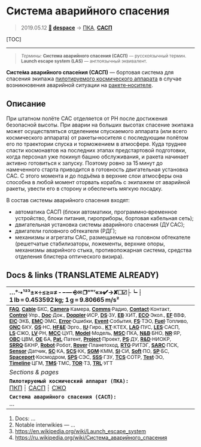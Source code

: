 # Система аварийного спасения
> 2019.05.12 **[🚀](../index/index.md) [despace](index.md)** → [ПКА](sc.md), **[САСП](les.md)**

[TOC]

---

> <small>*Термины:* **Система аварийного спасения (САСП)** — русскоязычный термин. **Launch escape system (LAS)** — англоязычный эквивалент.</small>

**Систе́ма авари́йного спасе́ния (САСП)** — бортовая система для спасения экипажа [пилотируемого космического аппарата](sc.md) в случае возникновения аварийной ситуации на [ракете‑носителе](lv.md).



## Описание

При штатном полёте САС отделяется от РН после достижения безопасной высоты. При аварии на больших высотах спасение экипажа может осуществляться отделением спускаемого аппарата (или всего космического аппарата) от ракеты‑носителя с последующим полётом его по траектории спуска и торможением в атмосфере. Куда труднее спасти космонавтов на последних этапах предстартовой подготовки, когда персонал уже покинул башню обслуживания, и ракета начинает активно готовиться к запуску. Поэтому ровно за 15 минут до намеченного старта приводится в готовность двигательная установка САС. С этого момента и до подъёма в верхние слои атмосферы она способна в любой момент оторвать корабль с экипажем от аварийной ракеты, увести его в сторону и обеспечить мягкую посадку.

В состав системы аварийного спасения входят:

   - автоматика САСП (блоки автоматики, программно‑временное устройство, блоки питания, гироприборы, бортовая кабельная сеть);
   - двигательная установка системы аварийного спасения (ДУ САС);
   - двигатели головного обтекателя (РДГ);
   - механизмы и агрегаты САС, размещаемые на головном обтекателе (решетчатые стабилизаторы, ложементы, верхние опоры, механизмы аварийного стыка, противопожарная система, средства отделения блистера оптического визира).



<p style="page-break-after:always"> </p>

## Docs & links (TRANSLATEME ALREADY)
|…°·•¹²³±×÷≤≥≈≠ ‑ −— ⎆✉ ❐“”’«»✔→✘☐☑├┕┆ 1 lb = 0.453592 kg; 1 g = 9.80665 m/s²|
|:--|
|<small>**[FAQ](faq.md)**, **[Cable](cable.md)**·БКС, **[Camera](cam.md)**·Камера, **[Comms](comms.md)**·Радио, **[Contact](contact.md)**·Контакт, **[Control](control.md)**·Упр., **[Doc](doc.md)**·Док., **[Doppler](doppler.md)**·ИСР, **[DS](ds.md)**·ЗУ, **[EB](eb.md)**·ХИТ, **[ECO](ecology.md)**·Экол., **[EF](ef.md)**·ВВФ, **[ElC](elc.md)**·ЭКБ, **[EMC](emc.md)**·ЭМС, **[Error](error.md)**·Ошибки, **[Event](event.md)**·События, **[FS](fs.md)**·ТЭО, **[Fuel](fuel.md)**·Топливо, **[GNC](gnc.md)**·БКУ, **[GS](scs.md)**·НС, **[HF&E](hfe.md)**·Эрго., **[IU](iu.md)**·Гиро., **[KT](kt.md)**·КТЕХ, **[LAG](lag.md)**·ПУC, **[LES](les.md)**·САСП, **[LS](ls.md)**·СЖО, **[LV](lv.md)**·РН, **[MCC](mcc.md)**·ЦУП, **[Model](model.md)**·Модель, **[MSC](sc.md)**·ПКА, **[N&B](nnb.md)**·БНО, **[NR](nr.md)**·ЯР, **[OBC](obc.md)**·ЦВМ, **[OE](oe.md)**·БА, **[Pat.](патент.md)**·Патент, **[Project](project.md)**·Проект, **[PS](ps.md)**·ДУ, **[R&D](rnd.md)**·НИОКР, **[SRRQ](srrq.md)**·БКНР, **[Robot](robotics.md)**·Робот, **[Rover](rover.md)**·Планетоход, **[RTG](rtg.md)**·РИТЭГ, **[SARC](sarc.md)**·ПСК, **[Sensor](sensor.md)**·Датчик, **[SC](sc.md)**·КА, **[SCS](scs.md)**·КК, **[SGM](sgm.md)**·КММ, **[SI](si.md)**·СИ, **[Soft](soft.md)**·ПО, **[SP](sp.md)**·БС, **[Spaceport](spaceport.md)**·Космодром, **[SPS](sps.md)**·СЭС, **[SSS](sss.md)**·ГЗУ, **[TCS](tcs.md)**·СОТР, **[Test](test.md)**·ЭО, **[Timeline](timeline.md)**·ЦГМ, **[TMS](tms.md)**·ТМС, **[TOR](tor.md)**·ТЗ, **[TRL](trl.md)**·УГТ</small>|
|*Sections & pages*|
|**`Пилотируемый космический аппарат (ПКА):`**<br> [ПКП](manned_sf.md) ┊ [САСП](les.md) ┊ [СЖО](ls.md)|
|**`Система аварийного спасения (САСП):`**<br> …|

   1. Docs: …
   1. Notable interwikies — …
   1. <https://en.wikipedia.org/wiki/Launch_escape_system>
   1. <https://ru.wikipedia.org/wiki/Система_аварийного_спасения>
